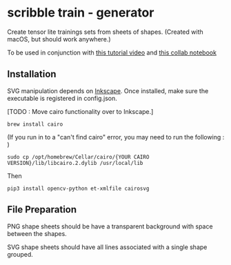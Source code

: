 # scribble train - generator

Create tensor lite trainings sets from sheets of shapes.  (Created with macOS, but should work anywhere.)

To be used in conjunction with [this tutorial video](https://www.youtube.com/watch?v=kjuStyfl6yk) and [this collab notebook](https://colab.research.google.com/github/khanhlvg/tflite_raspberry_pi/blob/main/object_detection/Train_custom_model_tutorial.ipynb)

## Installation

SVG manipulation depends on [Inkscape](https://inkscape.org/). Once installed, make sure the executable is registered in config.json.

[TODO : Move cairo functionality over to Inkscape.]

`brew install cairo`

(If you run in to a "can't find cairo" error, you may need to run the following : )

`sudo cp /opt/homebrew/Cellar/cairo/{YOUR CAIRO VERSION}/lib/libcairo.2.dylib /usr/local/lib`

Then 

`pip3 install opencv-python et-xmlfile cairosvg`


## File Preparation

PNG shape sheets should be have a transparent background with space between the shapes.

SVG shape sheets should have all lines associated with a single shape grouped.
